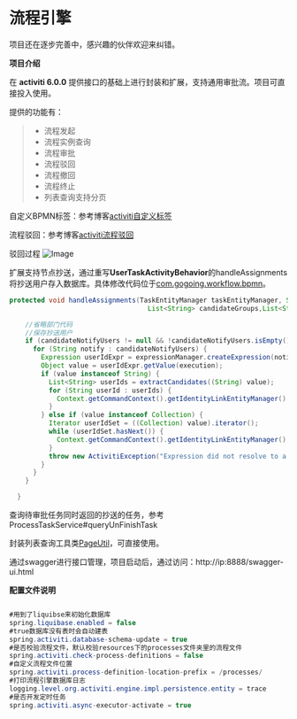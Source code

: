 # 流程引擎

项目还在逐步完善中，感兴趣的伙伴欢迎来纠错。

**项目介绍**

在 **activiti 6.0.0** 提供接口的基础上进行封装和扩展，支持通用审批流。项目可直接投入使用。 

提供的功能有：
> * 流程发起
> * 流程实例查询
> * 流程审批
> * 流程驳回
> * 流程撤回
> * 流程终止
> * 列表查询支持分页

自定义BPMN标签：参考博客[activiti自定义标签][1]


流程驳回：参考博客[activiti流程驳回][2]

驳回过程
![Image](https://github.com/heartlhj/activiti-workflow/blob/master/doc/image/back.png)


扩展支持节点抄送，通过重写**UserTaskActivityBehavior**的handleAssignments将抄送用户存入数据库。具体修改代码位于[com.gogoing.workflow.bpmn][3]。

```java
protected void handleAssignments(TaskEntityManager taskEntityManager, String assignee, String owner, List<String> candidateUsers,
                                   List<String> candidateGroups,List<String> candidateNotifyUsers, TaskEntity task, ExpressionManager expressionManager, DelegateExecution execution) {

    //省略部门代码
    //保存抄送用户
    if (candidateNotifyUsers != null && !candidateNotifyUsers.isEmpty()) {
      for (String notify : candidateNotifyUsers) {
        Expression userIdExpr = expressionManager.createExpression(notify);
        Object value = userIdExpr.getValue(execution);
        if (value instanceof String) {
          List<String> userIds = extractCandidates((String) value);
          for (String userId : userIds) {
            Context.getCommandContext().getIdentityLinkEntityManager().addUserIdentityLink(task, userId, NOTIFY);
          }
        } else if (value instanceof Collection) {
          Iterator userIdSet = ((Collection) value).iterator();
          while (userIdSet.hasNext()) {
            Context.getCommandContext().getIdentityLinkEntityManager().addUserIdentityLink(task, (String)userIdSet.next(), NOTIFY);
          }
          throw new ActivitiException("Expression did not resolve to a string or collection of strings");
        }
      }
    }

  }
```

查询待审批任务同时返回的抄送的任务，参考ProcessTaskService#queryUnFinishTask


封装列表查询工具类[PageUtil][4]，可直接使用。

通过swagger进行接口管理，项目启动后，通过访问：http://ip:8888/swagger-ui.html

**配置文件说明**

```java

#用到了liquibse来初始化数据库
spring.liquibase.enabled = false 
#true数据库没有表时会自动建表
spring.activiti.database-schema-update = true
#是否校验流程文件，默认校验resources下的processes文件夹里的流程文件
spring.activiti.check-process-definitions = false
#自定义流程文件位置
spring.activiti.process-definition-location-prefix = /processes/
#打印流程引擎数据库日志
logging.level.org.activiti.engine.impl.persistence.entity = trace
#是否开发定时任务
spring.activiti.async-executor-activate = true
```


  [1]: https://blog.csdn.net/qq_34758074/article/details/106356127
  [2]: https://blog.csdn.net/qq_34758074/article/details/106365223
  [3]: https://github.com/heartlhj/activiti-workflow/tree/master/src/main/java/com/gogoing/workflow/bpmn
  [4]: https://github.com/heartlhj/activiti-workflow/blob/master/src/main/java/com/gogoing/workflow/utils/PageUtil.java